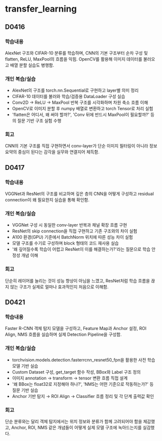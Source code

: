 # transfer_learning

## D0416

### 학습내용
AlexNet 구조와 CIFAR-10 분류를 학습하며, CNN의 기본 구조부터 순차 구성 및 flatten, ReLU, MaxPool의 흐름을 익힘. OpenCV를 활용해 이미지 데이터를 불러오고 배열 분할 실습도 병행함.

### 개인 복습/실습
- AlexNet의 구조를 torch.nn.Sequential로 구현하고 layer별 의미 정리
- CIFAR-10 데이터를 불러와 학습/검증용 DataLoader 구성 실습
- Conv2D → ReLU → MaxPool 반복 구조를 시각화하며 차원 축소 흐름 이해
- OpenCV로 이미지 분할 후 numpy 배열로 변환하고 torch Tensor로 처리 실험
- 'flatten은 어디서, 왜 써야 할까?', 'Conv 뒤에 반드시 MaxPool이 필요할까?' 등의 질문 기반 구조 실험 수행

### 회고
CNN의 기본 구조를 직접 구현하면서 conv-layer가 단순 이미지 필터링이 아니라 정보 요약의 중심이 된다는 감각을 실무와 연결지어 체득함.

## D0417

### 학습내용
VGGNet과 ResNet의 구조를 비교하며 깊은 층의 CNN을 어떻게 구성하고 residual connection이 왜 필요한지 실습을 통해 확인함.

### 개인 복습/실습
- VGGNet 구성 시 동일한 conv-layer 반복과 채널 확장 흐름 구현
- ResNet의 skip connection을 직접 구현하고 기존 구조와의 차이 실험
- A100 환경(GPU) 기준에서 BatchNorm 위치에 따른 성능 차이 실험
- 모델 구조를 수기로 구성하며 block 형태의 코드 재사용 실습
- '왜 깊어질수록 학습이 어렵고 ResNet이 이를 해결하는가?'라는 질문으로 학습 안정성 개념 이해

### 회고
단순히 레이어를 늘리는 것이 성능 향상이 아님을 느꼈고, ResNet처럼 학습 흐름을 끊지 않는 구조가 실제로 얼마나 효과적인지 처음으로 이해함.

## D0421

### 학습내용
Faster R-CNN 객체 탐지 모델을 구성하고, Feature Map과 Anchor 설정, ROI Align, NMS 흐름을 실습하며 실제 Detection Pipeline을 구성함.

### 개인 복습/실습
- torchvision.models.detection.fasterrcnn_resnet50_fpn을 활용한 사전 학습 모델 기반 실습
- Custom Dataset 구성, get_target 함수 작성, BBox와 Label 구조 정의
- 이미지 annotation → transform → tensor 변환 흐름 직접 설계
- '왜 BBox는 float32로 지정해야 하나?', 'NMS는 어떤 기준으로 작동하는가?' 등 질문 기반 실습
- Anchor 기반 탐지 → ROI Align → Classifier 흐름 정리 및 각 단계 출력값 확인

### 회고
단순 분류와는 달리 객체 탐지에서는 위치 정보와 분류가 함께 고려되어야 함을 체감했고, Anchor, ROI, NMS 같은 개념들이 어떻게 실제 모델 구조에 녹아드는지를 실감했다.
